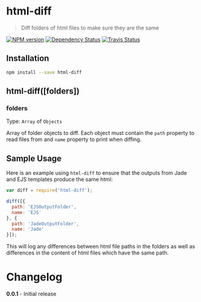 # html-diff
> Diff folders of html files to make sure they are the same

[![NPM version](https://badge.fury.io/js/html-diff.png)](http://badge.fury.io/js/html-diff) [![Dependency Status](https://gemnasium.com/ChrisWren/html-diff.png)](https://gemnasium.com/ChrisWren/html-diff) [![Travis Status](https://travis-ci.org/ChrisWren/html-diff.png)](https://travis-ci.org/ChrisWren/html-diff)

## Installation

```bash
npm install --save html-diff
```

## html-diff([folders])

### folders
Type: `Array` of `Objects`

Array of folder objects to diff. Each object must contain the `path` property to read files from and `name` property to print when diffing.

## Sample Usage

Here is an example using `html-diff` to ensure that the outputs from Jade and EJS templates produce the same html:

```js
var diff = require('html-diff');

diff([{
  path: 'EJSOutputFolder',
  name: 'EJS'
}, {
  path: 'JadeOutputFolder',
  name: 'Jade'
}]);

```

This will log any differences between html file paths in the folders as well as differences in the content of html files which have the same path.

# Changelog

**0.0.1** - Initial release
